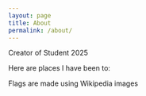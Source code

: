 ```yaml
---
layout: page
title: About
permalink: /about/
---
```


Creator of Student 2025

Here are places I have been to:

<comment>
Flags are made using Wikipedia images
</comment>

<style>
    /* Style looks pretty compact, trace grid-container and grid-item in the code */
    .grid-container {
        display: grid;
        grid-template-columns: repeat(auto-fill, minmax(150px, 1fr)); /* Dynamic columns */
        gap: 10px;
    }
    .grid-item {
        text-align: center;
        font-size: 15px;
    }
    .grid-item img {
        width: 100%;
        height: 100px; /* Fixed height for uniformity */
        object-fit: contain; /* Ensure the image fits within the fixed height */
    }
    .grid-item p {
        margin: 5px 0; /* Add some margin for spacing */
    }
    
    .image-gallery {
        display: flex;
        flex-wrap: nowrap;
        overflow-x: auto;
        gap: 10px;
        }

    .image-gallery img {
        max-height: 150px;
        object-fit: cover;
        border-radius: 5px;
    }
</style>

<!-- This grid_container class is for the CSS styling, the id is for JavaScript connection -->
<div class="grid-container" id="grid_container">
    <!-- content will be added here by JavaScript -->
</div>

<script>
    // 1. Make a connection to the HTML container defined in the HTML div
    var container = document.getElementById("grid_container"); // This container connects to the HTML div

    // 2. Define a JavaScript object for our http source and our data rows for the Living in the World grid
    var http_source = "https://upload.wikimedia.org/wikipedia/commons/";
    
var living_in_the_world = [
    {"flag": "4/41/Flag_of_India.svg", "greeting": "Namaste", "description": "India - Where my parents are from. I enjoyed exploring the different foods they offered in addition to culture. Also met most of my relatives there."},
    {"flag": "1/19/Flag_of_San_Diego%2C_California.svg", "greeting": "Hi", "description": "San Diego - My birthplace"},
    {"flag": "e/ef/Flag_of_Hawaii.svg", "greeting": "Aloha", "description": "Hawaii - My favorite vacation place"},
    {"flag": "1/1a/Flag_of_New_York.svg", "greeting": "Hello", "description": "Singapore - A multicultural hub"},
    {"flag": "0/01/Flag_of_California.svg", "greeting": "Hey", "description": "California - forever"}
];
 
    
    // 3a. Consider how to update style count for size of container
    // The grid-template-columns has been defined as dynamic with auto-fill and minmax

    // 3b. Build grid items inside of our container for each row of data
    for (const location of living_in_the_world) {
        // Create a "div" with "class grid-item" for each row
        var gridItem = document.createElement("div");
        gridItem.className = "grid-item";  // This class name connects the gridItem to the CSS style elements
        // Add "img" HTML tag for the flag
        var img = document.createElement("img");
        img.src = http_source + location.flag; // concatenate the source and flag
        img.alt = location.flag + " Flag"; // add alt text for accessibility

        // Add "p" HTML tag for the description
        var description = document.createElement("p");
        description.textContent = location.description; // extract the description

        // Add "p" HTML tag for the greeting
        var greeting = document.createElement("p");
        greeting.textContent = location.greeting;  // extract the greeting

        // Append img and p HTML tags to the grid item DIV
        gridItem.appendChild(img);
        gridItem.appendChild(description);
        gridItem.appendChild(greeting);

        // Append the grid item DIV to the container DIV
        container.appendChild(gridItem);
    }
</script>

<div id="utterances-comments"></div>
<script async src="https://utteranc.es/client.js"
repo="PratheepNatarajan/pratheep_blog"
issue-term="title"
theme="github-light"
crossorigin="anonymous">

</script>
